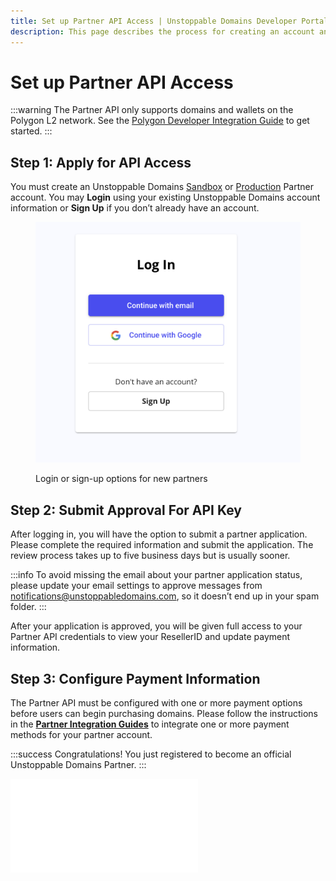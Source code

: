 ```yaml
---
title: Set up Partner API Access | Unstoppable Domains Developer Portal
description: This page describes the process for creating an account and applying to become an authorized partner for Unstoppable Domains.
---
```


# Set up Partner API Access

:::warning
The Partner API only supports domains and wallets on the Polygon L2 network. See the [Polygon Developer Integration Guide](/polygon/polygon-migration-guide.md) to get started.
:::

## Step 1: Apply for API Access

You must create an Unstoppable Domains [Sandbox](https://www.ud-sandbox.com/partner-api-dashboard) or [Production](https://unstoppabledomains.com/partner-api-dashboard) Partner account. You may **Login** using your existing Unstoppable Domains account information or **Sign Up** if you don’t already have an account.

<figure>

![Login or sign-up options for new partners](/images/1.png '#width=60%;')

<figcaption>Login or sign-up options for new partners</figcaption>
</figure>

## Step 2: Submit Approval For API Key

After logging in, you will have the option to submit a partner application. Please complete the required information and submit the application. The review process takes up to five business days but is usually sooner.

:::info
To avoid missing the email about your partner application status, please update your email settings to approve messages from [notifications@unstoppabledomains.com](mailto:notifications@unstoppabledomains.com), so it doesn’t end up in your spam folder.
:::

After your application is approved, you will be given full access to your Partner API credentials to view your ResellerID and update payment information.

## Step 3: Configure Payment Information

The Partner API must be configured with one or more payment options before users can begin purchasing domains. Please follow the instructions in the **[Partner Integration Guides](integration-paths.md)** to integrate one or more payment methods for your partner account.

:::success Congratulations!
You just registered to become an official Unstoppable Domains Partner.
:::

<embed src="/snippets/_partner-survey-embed.md" />
